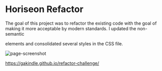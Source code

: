 # Horiseon Refactor

The goal of this project was to refactor the existing code with the goal of making it more acceptable by modern standards. I updated the non-semantic <div> elements and consolidated several styles in the CSS file.
  
![page-screenshot](https://user-images.githubusercontent.com/67084567/129494562-c3c43431-a888-4b73-9743-1a8fd7a21399.jpg)

  
  https://gakindle.github.io/refactor-challenge/
